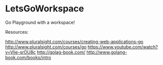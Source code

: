 # LetsGoWorkspace
Go Playground with a workspace!

Resources:

http://www.pluralsight.com/courses/creating-web-applications-go
http://www.pluralsight.com/courses/go
https://www.youtube.com/watch?v=Vlie-srOU8c
http://golag-book.com/
http://www.golang-book.com/books/intro

